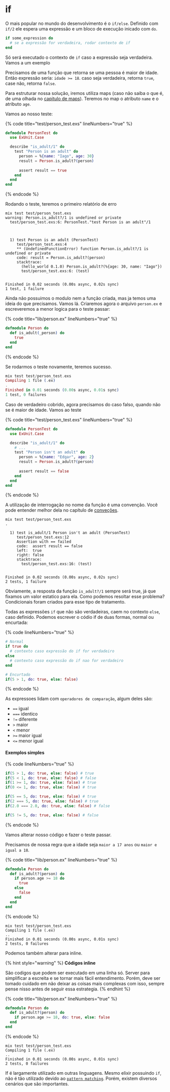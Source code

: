 # if

O mais popular no mundo do desenvolvimento é o `if/else`. Definido com `if/2` ele espera uma expressão e um bloco de execução inicado com `do`.

```elixir
if some_expression do
  # se a expressão for verdadeira, rodar contexto de if
end
```

Só será executado o contexto de `if` caso a expressão seja verdadeira. Vamos a um exemplo

Precisamos de uma função que retorna se uma pessoa é maior de idade. Então expressão seria: `idade >= 18`. caso seja verdadeira, retorna `true`, case não, retorna `false`.

Para estruturar nossa solução, iremos utiliza maps (caso não saiba o que é, de uma olhada no [capitulo de maps](../../colecoes/mapas.md)). Teremos no map o atributo `name` e o atributo `age`.&#x20;

Vamos ao nosso teste:

{% code title="test/person_test.exs" lineNumbers="true" %}
```elixir
defmodule PersonTest do
  use ExUnit.Case

  describe "is_adult/1" do
    test "Person is an adult" do
      person = %{name: "Iago", age: 30}
      result = Person.is_adult?(person)
  
      assert result == true
    end
  end
end
```
{% endcode %}

Rodando o teste, teremos o primeiro relatório de erro

```shell
mix test test/person_test.exs
warning: Person.is_adult?/1 is undefined or private
  test/person_test.exs:6: PersonTest."test Person is an adult"/1



  1) test Person is an adult (PersonTest)
     test/person_test.exs:4
     ** (UndefinedFunctionError) function Person.is_adult?/1 is undefined or private
     code: result = Person.is_adult?(person)
     stacktrace:
       (hello_world 0.1.0) Person.is_adult?(%{age: 30, name: "Iago"})
       test/person_test.exs:6: (test)


Finished in 0.02 seconds (0.00s async, 0.02s sync)
1 test, 1 failure
```

Ainda não possuimos o modulo nem a função criada, mas ja temos uma ideia do que precisamos. Vamos lá. Criaremos agora o arquivo `person.ex` e escreveremos a menor logica para o teste passar:

{% code title="lib/person.ex" lineNumbers="true" %}
```elixir
defmodule Person do
  def is_adult(_person) do
    true
  end
end
```
{% endcode %}

Se rodarmos o teste novamente, teremos sucesso.

```elixir
mix test test/person_test.exs
Compiling 1 file (.ex)
.
Finished in 0.01 seconds (0.00s async, 0.01s sync)
1 test, 0 failures
```

Caso de verdadeiro cobrido, agora precisamos do caso falso, quando não se é maior de idade. Vamos ao teste

{% code title="test/person_test.exs" lineNumbers="true" %}
```elixir
defmodule PersonTest do
  use ExUnit.Case

  describe "is_adult/1" do
    # ...
    test "Person isn't an adult" do
      person = %{name: "Edgar", age: 2}
      result = Person.is_adult?(person)
  
      assert result == false
    end
  end
end
```
{% endcode %}

A utilização de interrogação no nome da função é uma convenção. Você pode entender melhor dela no capítulo de [conveções](../../../conceitos/convencoes.md#funcao-com-interrogacao).

```shell
mix test test/person_test.exs
.

  1) test is_adult/1 Person isn't an adult (PersonTest)
     test/person_test.exs:12
     Assertion with == failed
     code:  assert result == false
     left:  true
     right: false
     stacktrace:
       test/person_test.exs:16: (test)


Finished in 0.02 seconds (0.00s async, 0.02s sync)
2 tests, 1 failure
```

Obviamente, a resposta da função `is_adult?/1` sempre será true, já que fixamos um valor estatico para ela. Como podemos resoltar esse problema? Condicionais foram criados para esse tipo de tratamento.&#x20;

Todas as expressões `if` que não são verdadeiras, caem no contexto `else`, caso definido. Podemos escrever o códio if de duas formas, normal ou encurtada:

{% code lineNumbers="true" %}
```elixir
# Normal
if true do
  # contexto caso expressão do if for verdadeiro
else
  # contexto caso expressão do if nao for verdadeiro
end

# Encurtado
if(5 > 1, do: true, else: false)
```
{% endcode %}

As expressoes lidam com `operadores de comparação`, algum deles são:

* `==` igual
* `===` identico
* `!=` diferente
* `>` maior
* `<` menor
* `>=` maior igual
* `<=` menor igual

#### Exemplos simples

{% code lineNumbers="true" %}
```elixir
if(5 > 1, do: true, else: false) # true
if(5 < 1, do: true, else: false) # false
if(1 >= 1, do: true, else: false) # true
if(0 <= 1, do: true, else: false) # true

if(5 == 5, do: true, else: false) # true
if(2 === 5, do: true, else: false) # true
if(2.0 === 2.0, do: true, else: false) # false

if(5 != 5, do: true, else: false) # false
```
{% endcode %}

Vamos alterar nosso código e fazer o teste passar.

Precisamos de nossa regra que a idade seja `maior a 17 anos` ou `maior e igual a 18`.&#x20;

{% code title="lib/person.ex" lineNumbers="true" %}
```elixir
defmodule Person do
  def is_adult?(person) do
    if person.age >= 18 do
      true
    else
      false
    end
  end
end
```
{% endcode %}

```shell
mix test test/person_test.exs
Compiling 1 file (.ex)
..
Finished in 0.01 seconds (0.00s async, 0.01s sync)
2 tests, 0 failures
```

Podemos também alterar para inline.&#x20;

{% hint style="warning" %}
**Códigos inline**

São codigos que podem ser executado em uma linha só. Server para simplificar a escreita e se tornar mais fácil entendimento. Porém, deve ser tomado cuidado em não deixar as coisas mais complexas com isso, sempre pense nisso antes de seguir essa estrategia.
{% endhint %}

{% code title="lib/person.ex" lineNumbers="true" %}
```elixir
defmodule Person do
  def is_adult?(person) do
    if person.age >= 18, do: true, else: false
  end
end
```
{% endcode %}

```shell
mix test test/person_test.exs
Compiling 1 file (.ex)
..
Finished in 0.01 seconds (0.00s async, 0.01s sync)
2 tests, 0 failures
```

If é largamente utilizado em outras linguagens. Mesmo elixir possuindo `if`, não é tão utilizado devido ao [`pattern matching`](../../pattern-matching.md). Porém, existem diversos cenários que são importantes.
